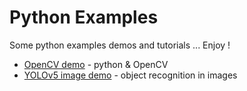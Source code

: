 # Python Examples

Some python examples demos and tutorials ... Enjoy !

* [OpenCV demo](opencv-python) - python & OpenCV
* [YOLOv5 image demo](yolov5-image-recognition) - object recognition in images
